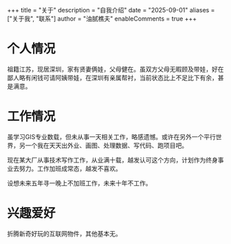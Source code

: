 +++
title = "关于"
description = "自我介绍"
date = "2025-09-01"
aliases = ["关于我",  "联系"]
author = "油腻樵夫"
enableComments = true
+++

# 个人情况

祖籍江苏，现居深圳，家有贤妻俩娃，父母健在。虽双方父母无暇顾及带娃，好在鄙人略有闲钱可请阿姨带娃，在深圳有亲属帮衬，当前状态比上不足比下有余，甚是满意。


# 工作情况

虽学习GIS专业数载，但未从事一天相关工作，略感遗憾。或许在另外一个平行世界，另一个我在天天出外业、画图、处理数据、写代码、跑项目吧。

现在某大厂从事技术写作工作，从业满十载，越发认可这个方向，计划作为终身事业去努力。工作加班成常态，越发不喜欢。

设想未来五年寻一晚上不加班工作，未来十年不工作。

# 兴趣爱好

折腾新奇好玩的互联网物件，其他基本无。